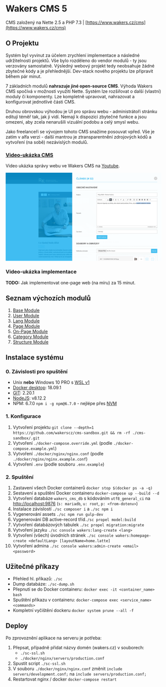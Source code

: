 # Wakers CMS 5

CMS založený na Nette 2.5 a PHP 7.3 | [https://www.wakers.cz/cms](https://www.wakers.cz/cms)

## O Projektu
Systém byl vyvinut za účelem zrychlení implementace a následné udržitelnosti projektů. Vše bylo
rozděleno do vendor modulů - ty jsou verzovány samostatně. Výsledný webový projekt tedy neobsahuje žádné
zbytečné kódy a je přehlednější. Dev-stack nového projektu lze připravit během pár minut.

7 základních modulů  **nahrazuje jiné open-source CMS**. Výhoda Wakers CMS spočívá v možnosti využití 
Nette. Systém lze rozšiřovat o další (vlastní) moduly či komponenty. Lze kompletně upravovat, nahrazovat
a konfigurovat jednotlivé části CMS. 

Druhou obrovskou výhodou je UI pro správu webu - administrátoři stránku editují téměř tak, jak ji vidí. 
Nemají k dispozici zbytečné funkce a jsou omezeni, aby zcela nenarušili vizuální podobu a celý smysl webu.

Jako freelanceři se vývojem tohoto CMS snažíme posouvat vpřed. 
Vše je zatím v alfa verzi - další mantrou je ztransparentnění zdrojových kódů a vytvoření (na sobě) nezávislých modulů.

### [Video-ukázka CMS](https://youtu.be/hyPnYBGSZy0)

Video ukázka správy webu ve Wakers CMS na [Youtube](https://youtu.be/hyPnYBGSZy0). 

[![Video - Proč Wakers CMS](readme-youtube.png)](https://youtu.be/hyPnYBGSZy0)

### Video-ukázka implementace

**TODO:** Jak implementovat one-page web (na míru) za 15 minut.

## Seznam výchozích modulů
1. [Base Module](http://www.github.com/wakerscz/cms-base-module)
1. [User Module](http://www.github.com/wakerscz/cms-user-module)
1. [Lang Module](http://www.github.com/wakerscz/cms-lang-module)
1. [Page Module](http://www.github.com/wakerscz/cms-page-module)
1. [On-Page Module](http://www.github.com/wakerscz/cms-onpage-module)
1. [Category Module](http://www.github.com/wakerscz/cms-category-module)
1. [Structure Module](http://www.github.com/wakerscz/cms-structure-module)

## Instalace systému

### 0. Závislosti pro spuštění
- Unix **nebo** Windows 10 PRO s [WSL v1](https://nickjanetakis.com/blog/setting-up-docker-for-windows-and-wsl-to-work-flawlessly) 
- [Docker desktop](https://www.docker.com/products/docker-desktop): 18.09.1
- [GIT](https://git-scm.com/downloads): 2.20.1
- [NodeJS](https://nodejs.org/en/download/): v8.12.2
- NPM: 6.7.0 `npm i -g npm@6.7.0` - nejlépe přes [NVM](https://github.com/nvm-sh/nvm)

### 1. Konfigurace
1. Vytvoření projektu `git clone --depth=1  https://github.com/wakerscz/cms-sandbox.git && rm -rf ./cms-sandbox/.git`
1. Vytvoření `./docker-compose.override.yml` (podle `./docker-compose.example.yml`)
1. Vytvoření `./docker/nginx/nginx.conf` (podle `./docker/nginx/nginx.example.conf`)
1. Vytvoření `.env` (podle souboru `.env.example`)

### 2. Spuštění
1. Zastavení všech Docker containerů `docker stop $(docker ps -a -q)`
1. Sestavení a spuštění Docker containeru `docker-compose up --build --d`
1. Vytvoření databáze `wakers_cms_db` s kódováním `utf8_general_ci` na [http://localhost:9876](http://localhost:9876) (`s: mariadb`, `u: root`, `p: <from-dotenv>`)
1. Instalace závislostí `./sc composer i` a `./sc npm i`
1. Vygenerování assets `./sc npm run gulp-dev`
1. Vygenerování DB active-record tříd`./sc propel model:build`
1. Vytvoření databázových tabulek `./sc propel migration:migrate`
1. Vytvoření jazyku `./sc console wakers:lang-create <lang>`
1. Vytvoření (všech) úvodních stránek `./sc console wakers:homepage-create <defaultLang> [layoutName=home.latte]`
1. Vytvoření admina `./sc console wakers:admin-create <email> <password>`

## Užitečné příkazy
- Přehled hl. příkazů: `./sc`
- Dump databáze: `./sc-dump.sh`
- Přepnutí se do Docker containeru: `docker exec -it <container_name> bash`
- Spuštění příkazu v containeru: `docker-compose exec <service_name> <commands>`
- Kompletní vyčištění dockeru `docker system prune --all -f`

## Deploy
Po zprovoznění aplikace na serveru je potřeba:

1. Přepsat, případně přidat názvy domén (wakers.cz) v souborech:
    - `./sc-ssl.sh`
    - `./docker/nginx/servers/production.conf`
2. Spustit script `./sc-ssl.sh`
3. V souboru `./docker/nginx/nginx.conf` změnit `include servers/development.conf;`  na `include servers/production.conf;`
4. Restartovat nginx / docker `docker-compose restart`
